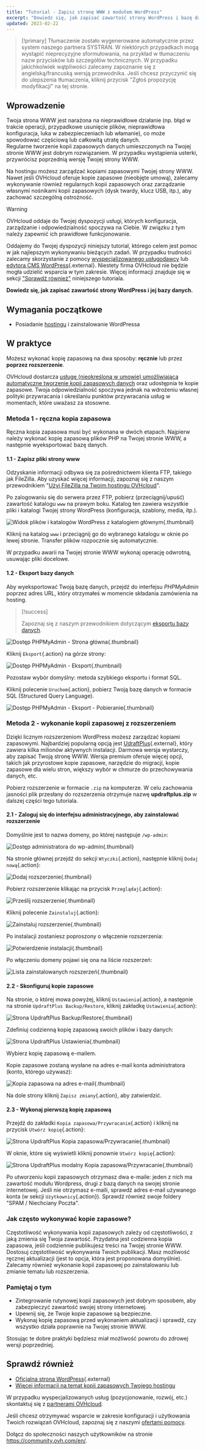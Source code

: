 ```yaml
---
title: "Tutorial - Zapisz stronę WWW z modułem WordPress"
excerpt: "Dowiedz się, jak zapisać zawartość strony WordPress i bazę danych"
updated: 2023-02-22
---
```


> [!primary]
> Tłumaczenie zostało wygenerowane automatycznie przez system naszego partnera SYSTRAN. W niektórych przypadkach mogą wystąpić nieprecyzyjne sformułowania, na przykład w tłumaczeniu nazw przycisków lub szczegółów technicznych. W przypadku jakichkolwiek wątpliwości zalecamy zapoznanie się z angielską/francuską wersją przewodnika. Jeśli chcesz przyczynić się do ulepszenia tłumaczenia, kliknij przycisk "Zgłoś propozycję modyfikacji" na tej stronie.
>

## Wprowadzenie

Twoja strona WWW jest narażona na nieprawidłowe działanie (np. błąd w trakcie operacji, przypadkowe usunięcie plików, nieprawidłowa konfiguracja, luka w zabezpieczeniach lub włamanie), co może spowodować częściową lub całkowitą utratę danych.<br>
Regularne tworzenie kopii zapasowych danych umieszczonych na Twojej stronie WWW jest dobrym rozwiązaniem. W przypadku wystąpienia usterki, przywrócisz poprzednią wersję Twojej strony WWW.

Na hostingu możesz zarządzać kopiami zapasowymi Twojej strony WWW. Nawet jeśli OVHcloud oferuje kopie zapasowe (nieobjęte umową), zalecamy wykonywanie również regularnych kopii zapasowych oraz zarządzanie własnymi nośnikami kopii zapasowych (dysk twardy, klucz USB, itp.), aby zachować szczególną ostrożność.

> [!warning]
>
> OVHcloud oddaje do Twojej dyspozycji usługi, których konfiguracja, zarządzanie i odpowiedzialność spoczywa na Ciebie. W związku z tym należy zapewnić ich prawidłowe funkcjonowanie.
> 
> Oddajemy do Twojej dyspozycji niniejszy tutorial, którego celem jest pomoc w jak najlepszym wykonywaniu bieżących zadań. W przypadku trudności zalecamy skorzystanie z pomocy [wyspecjalizowanego usługodawcy](/links/partner) lub [edytora CMS WordPress](https://wordpress.com/support/){.external}. Niestety firma OVHcloud nie będzie mogła udzielić wsparcia w tym zakresie. Więcej informacji znajduje się w sekcji ["Sprawdź również"](#go-further) niniejszego tutoriala.
>

**Dowiedz się, jak zapisać zawartość strony WordPress i jej bazy danych.**

## Wymagania początkowe

- Posiadanie [hostingu](https://www.ovhcloud.com/pl/web-hosting/) i zainstalowanie WordPressa

## W praktyce

Możesz wykonać kopię zapasową na dwa sposoby: **ręcznie** lub przez **poprzez rozszerzenie**.

OVHcloud dostarcza [usługę (nieokreśloną w umowie) umożliwiającą automatyczne tworzenie kopii zapasowych danych](/pages/web_cloud/web_hosting/ftp_save_and_backup) oraz udostępnia te kopie zapasowe. Twoja odpowiedzialność spoczywa jednak na wdrożeniu własnej polityki przywracania i określaniu punktów przywracania usług w momentach, które uważasz za stosowne.

### Metoda 1 - ręczna kopia zapasowa

Ręczna kopia zapasowa musi być wykonana w dwóch etapach. Najpierw należy wykonać kopię zapasową plików PHP na Twojej stronie WWW, a następnie wyeksportować bazę danych.

#### 1.1 - Zapisz pliki strony www

Odzyskanie informacji odbywa się za pośrednictwem klienta FTP, takiego jak FileZilla. Aby uzyskać więcej informacji, zapoznaj się z naszym przewodnikiem "[Użyj FileZilla na Twoim hostingu OVHcloud](/pages/web_cloud/web_hosting/ftp_filezilla_user_guide)".

Po zalogowaniu się do serwera przez FTP, pobierz (przeciągnij/upuść) zawartość katalogu `www` na prawym boku. Katalog ten zawiera wszystkie pliki i katalogi Twojej strony WordPress (konfiguracja, szablony, media, itp.).

![Widok plików i katalogów WordPress z katalogiem głównym](images/wordpress-into-www.png){.thumbnail}

Kliknij na katalog `www` i przeciągnij go do wybranego katalogu w oknie po lewej stronie. Transfer plików rozpocznie się automatycznie.

W przypadku awarii na Twojej stronie WWW wykonaj operację odwrotną, usuwając pliki docelowe.

#### 1.2 - Eksport bazy danych

Aby wyeksportować Twoją bazę danych, przejdź do interfejsu _PHPMyAdmin_ poprzez adres URL, który otrzymałeś w momencie składania zamówienia na hosting.

> [!success]
>
> Zapoznaj się z naszym przewodnikiem dotyczącym [eksportu bazy danych](/pages/web_cloud/web_hosting/sql_database_export).

![Dostęp PHPMyAdmin - Strona główna](images/pma-main-page.png){.thumbnail}

Kliknij `Eksport`{.action} na górze strony:

![Dostęp PHPMyAdmin - Eksport](images/pma-export.png){.thumbnail}

Pozostaw wybór domyślny: metoda szybkiego eksportu i format SQL.

Kliknij polecenie `Uruchom`{.action}, pobierz Twoją bazę danych w formacie SQL (Structured Query Language).

![Dostęp PHPMyAdmin - Eksport - Pobieranie](images/dowload-successfull.png){.thumbnail}

### Metoda 2 - wykonanie kopii zapasowej z rozszerzeniem

Dzięki licznym rozszerzeniom WordPress możesz zarządzać kopiami zapasowymi. Najbardziej popularną opcją jest [UdraftPlus](https://wordpress.org/plugins/updraftplus/){.external}, który zawiera kilka milionów aktywnych instalacji. Darmowa wersja wystarczy, aby zapisać Twoją stronę WWW. Wersja premium oferuje więcej opcji, takich jak przyrostowe kopie zapasowe, narzędzie do migracji, kopie zapasowe dla wielu stron, większy wybór w chmurze do przechowywania danych, etc.

Pobierz rozszerzenie w formacie `.zip` na komputerze. W celu zachowania jasności plik przesłany do rozszerzenia otrzymuje nazwę **updraftplus.zip** w dalszej części tego tutoriala.

#### 2.1 - Zaloguj się do interfejsu administracyjnego, aby zainstalować rozszerzenie

Domyślnie jest to nazwa domeny, po której następuje `/wp-admin`:

![Dostęp administratora do wp-admin](images/login-interface.png){.thumbnail}

Na stronie głównej przejdź do sekcji `Wtyczki`{.action}, następnie kliknij `Dodaj nową`{.action}:

![Dodaj rozszerzenie](images/plugins-add-new.png){.thumbnail}

Pobierz rozszerzenie klikając na przycisk `Przeglądaj`{.action}:

![Prześlij rozszerzenie](images/plugins-add-new-updraftplus.png){.thumbnail}

Kliknij polecenie `Zainstaluj`{.action}:

![Zainstaluj rozszerzenie](images/plugins-browse-updraftplus.png){.thumbnail}

Po instalacji zostaniesz poproszony o włączenie rozszerzenia:

![Potwierdzenie instalacji](images/plugins-activate-updraftplus.png){.thumbnail}

Po włączeniu domeny pojawi się ona na liście rozszerzeń:

![Lista zainstalowanych rozszerzeń](images/plugins-list-updraftplus.png){.thumbnail}

#### 2.2 - Skonfiguruj kopie zapasowe

Na stronie, o której mowa powyżej, kliknij `Ustawienia`{.action}, a następnie na stronie `UpdraftPlus Backup/Restore`, kliknij zakładkę `Ustawienia`{.action}:

![Strona UpdraftPlus Backup/Restore](images/updraftplus-settings.png){.thumbnail}

Zdefiniuj codzienną kopię zapasową swoich plików i bazy danych:

![Strona UpdraftPlus Ustawienia](images/updraftplus-settings-2.png){.thumbnail}

Wybierz kopię zapasową e-mailem.

Kopie zapasowe zostaną wysłane na adres e-mail konta administratora (konto, którego używasz):

![Kopia zapasowa na adres e-mail](images/email-setting.png){.thumbnail}

Na dole strony kliknij `Zapisz zmiany`{.action}, aby zatwierdzić.

#### 2.3 - Wykonaj pierwszą kopię zapasową

Przejdź do zakładki `Kopia zapasowa/Przywracanie`{.action} i kliknij na przycisk `Utwórz kopię`{.action}:

![Strona UpdraftPlus Kopia zapasowa/Przywracanie](images/updraftplus-backup-now.png){.thumbnail}

W oknie, które się wyświetli kliknij ponownie `Utwórz kopię`{.action}:

![Strona UpdraftPlus modalny Kopia zapasowa/Przywracanie](images/updraftplus-perform-backup.png){.thumbnail}

Po utworzeniu kopii zapasowych otrzymasz dwa e-maile: jeden z nich ma zawartość modułu Wordpress, drugi z bazą danych na swojej stronie internetowej.
Jeśli nie otrzymasz e-maili, sprawdź adres e-mail używanego konta (w sekcji `Użytkownicy`{.action}). Sprawdź również swoje foldery "SPAM / Niechciany Poczta".

### Jak często wykonywać kopie zapasowe?

Częstotliwość wykonywania kopii zapasowych zależy od częstotliwości, z jaką zmienia się Twoja zawartość. Przydatna jest codzienna kopia zapasowa, jeśli codziennie publikujesz treści na Twojej stronie WWW. Dostosuj częstotliwość wykonywania Twoich publikacji. Masz możliwość ręcznej aktualizacji (jest to opcja, która jest proponowana domyślnie). Zalecamy również wykonanie kopii zapasowej po zainstalowaniu lub zmianie tematu lub rozszerzenia.

### Pamiętaj o tym

- Zintegrowanie rutynowej kopii zapasowych jest dobrym sposobem, aby zabezpieczyć zawartość swojej strony internetowej.
- Upewnij się, że Twoje kopie zapasowe są bezpieczne.
- Wykonaj kopię zapasową przed wykonaniem aktualizacji i sprawdź, czy wszystko działa poprawnie na Twojej stronie WWW. 

Stosując te dobre praktyki będziesz miał możliwość powrotu do zdrowej wersji poprzedniej.

## Sprawdź również <a name="go-further"></a>

- [Oficjalna strona WordPress](https://wordpress.org){.external}
- [Więcej informacji na temat kopii zapasowych Twojego hostingu](/pages/web_cloud/web_hosting/hosting_technical_specificities#informacje-o-automatycznych-kopiach-zapasowych)

W przypadku wyspecjalizowanych usług (pozycjonowanie, rozwój, etc.) skontaktuj się z [partnerami OVHcloud](/links/partner).

Jeśli chcesz otrzymywać wsparcie w zakresie konfiguracji i użytkowania Twoich rozwiązań OVHcloud, zapoznaj się z naszymi [ofertami pomocy](/links/support).

Dołącz do społeczności naszych użytkowników na stronie <https://community.ovh.com/en/>.